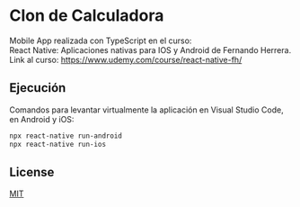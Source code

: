 # Clon de Calculadora

Mobile App realizada con TypeScript en el curso: \
React Native: Aplicaciones nativas para IOS y Android de Fernando Herrera.\
Link al curso: https://www.udemy.com/course/react-native-fh/


## Ejecución

Comandos para levantar virtualmente la aplicación en Visual Studio Code, en Android y iOS:

```bash
npx react-native run-android
npx react-native run-ios
```


## License

[MIT](https://choosealicense.com/licenses/mit/)

